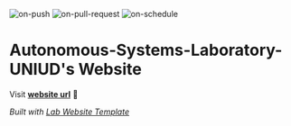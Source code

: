 
  ![on-push](../../actions/workflows/on-push.yaml/badge.svg)
  ![on-pull-request](../../actions/workflows/on-pull-request.yaml/badge.svg)
  ![on-schedule](../../actions/workflows/on-schedule.yaml/badge.svg)

  # Autonomous-Systems-Laboratory-UNIUD's Website

  Visit **[website url](#)** 🚀

  _Built with [Lab Website Template](https://greene-lab.gitbook.io/lab-website-template-docs)_
